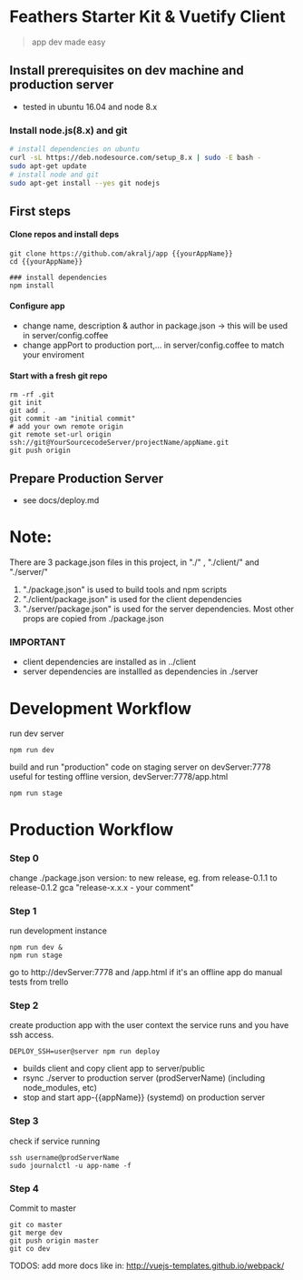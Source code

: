 # Feathers Starter Kit & Vuetify Client

> app dev made easy


## Install prerequisites on dev machine and production server
- tested in ubuntu 16.04 and node 8.x

### Install node.js(8.x) and git
``` sh
# install dependencies on ubuntu
curl -sL https://deb.nodesource.com/setup_8.x | sudo -E bash -
sudo apt-get update
# install node and git
sudo apt-get install --yes git nodejs
```

## First steps
#### Clone repos and install deps
```
git clone https://github.com/akralj/app {{yourAppName}}
cd {{yourAppName}}

### install dependencies
npm install
```

#### Configure app
- change name, description & author in package.json -> this will be used in server/config.coffee
- change appPort to production port,... in server/config.coffee to match your enviroment

#### Start with a fresh git repo
```
rm -rf .git
git init
git add .
git commit -am "initial commit"
# add your own remote origin
git remote set-url origin ssh://git@YourSourcecodeServer/projectName/appName.git
git push origin
```

## Prepare Production Server
- see docs/deploy.md


# Note:
There are 3 package.json files in this project, in "./" , "./client/" and "./server/"

1. "./package.json" is used to build tools and npm scripts
2. "./client/package.json" is used for the client dependencies
3. "./server/package.json" is used for the server dependencies. Most other props are copied from ./package.json

### IMPORTANT
- client dependencies are installed as in ../client
- server dependencies are installled as dependencies in ./server


# Development Workflow

run dev server
```
npm run dev
```

build and run "production" code on staging server on devServer:7778
useful for testing offline version, devServer:7778/app.html
```
npm run stage
```

# Production Workflow
### Step 0
change ./package.json version: to new release, eg. from release-0.1.1 to release-0.1.2
gca "release-x.x.x - your comment"

### Step 1

run development instance
```
npm run dev &
npm run stage
```
go to http://devServer:7778 and /app.html if it's an offline app
do manual tests from trello

### Step 2

create production app with the user context the service runs and you have ssh access.

```
DEPLOY_SSH=user@server npm run deploy
```
- builds client and copy client app to server/public
- rsync ./server to production server (prodServerName) (including node_modules, etc)
- stop and start app-{{appName}} (systemd) on production server

### Step 3

check if service running
```
ssh username@prodServerName
sudo journalctl -u app-name -f
```

### Step 4

Commit to master
```
git co master
git merge dev
git push origin master
git co dev
```

TODOS: add more docs like in: http://vuejs-templates.github.io/webpack/
